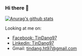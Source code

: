 ### Hi there 👋

[![Anurag's github stats](https://github-readme-stats.vercel.app/api?username=TinDang97&show_icons=true&theme=vue)](https://github.com/anuraghazra/github-readme-stats)

Looking at me on:
- [Facebook: TinDang97](https://www.facebook.com/TinDang97/)
- [Linkedin: TinDang97](https://www.linkedin.com/in/tindang97/)
- Gmail: tindang.ht97@gmail.com
